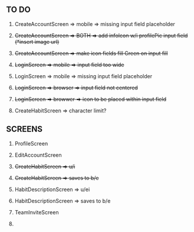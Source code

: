 ## TO DO

1. CreateAccountScreen => mobile => missing input field placeholder
2. ~~CreateAccountScreen => BOTH => add infoIcon w/i profilePic input field (*insert image url)~~
3. ~~CreateAccountScreen => make icon fields fill Green on input fill~~

1. ~~LoginScreen => mobile => input field too wide~~
2. LoginScreen => mobile => missing input field placeholder
3. ~~LoginScreen => browser => input field not centered~~
4. ~~LoginScreen => browwer => icon to be placed within input field~~

1. CreateHabitScreen => character limit?

## SCREENS 

1. ProfileScreen
2. EditAccountScreen

3. ~~CreateHabitScreen => u/i~~
4. ~~CreateHabitScreen => saves to b/e~~
5. HabitDescriptionScreen => u/ei
6. HabitDescriptionScreen => saves to b/e
7. TeamInviteScreen
6. 